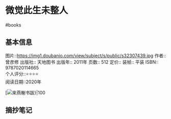 # 微觉此生未整人
#books 
## 基本信息

图片::https://img1.doubanio.com/view/subject/s/public/s32307439.jpg 
作者:: 曾彦修
出版社:: 天地图书
出版年:: 2011年
页数:: 512
定价:: 
装帧:: 平装
ISBN:: 9787020114665  
个人评分::⭐⭐⭐⭐  
阅读日期::2020年

 [![来燕榭书跋}|100](https://img1.doubanio.com/view/subject/s/public/s32307439.jpg )

## 摘抄笔记
